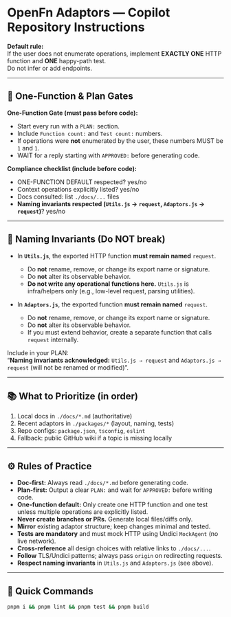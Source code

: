# OpenFn Adaptors — Copilot Repository Instructions

**Default rule:**  
If the user does not enumerate operations, implement **EXACTLY ONE** HTTP function and **ONE** happy-path test.  
Do not infer or add endpoints.

---

## 🚧 One-Function & Plan Gates

**One-Function Gate (must pass before code):**
- Start every run with a `PLAN:` section.
- Include `Function count:` and `Test count:` numbers.
- If operations were **not** enumerated by the user, these numbers MUST be `1` and `1`.
- WAIT for a reply starting with `APPROVED:` before generating code.

**Compliance checklist (include before code):**
- ONE-FUNCTION DEFAULT respected? yes/no  
- Context operations explicitly listed? yes/no  
- Docs consulted: list `./docs/...` files  
- **Naming invariants respected (`Utils.js` → `request`, `Adaptors.js` → `request`)**? yes/no  

---

## 🧩 Naming Invariants (Do NOT break)

- In **`Utils.js`**, the exported HTTP function **must remain named** `request`.  
  - Do **not** rename, remove, or change its export name or signature.
  - Do **not** alter its observable behavior.
  - **Do not write any operational functions here.** `Utils.js` is infra/helpers only (e.g., low-level request, parsing utilities).


- In **`Adaptors.js`**, the exported function **must remain named** `request`.  
  - Do **not** rename, remove, or change its export name or signature.
  - Do **not** alter its observable behavior.  
  - If you must extend behavior, create a separate function that calls `request` internally.

Include in your PLAN:  
“**Naming invariants acknowledged:** `Utils.js → request` and `Adaptors.js → request` (will not be renamed or modified)”.

---

## 📚 What to Prioritize (in order)
1. Local docs in `./docs/*.md` (authoritative)
2. Recent adaptors in `./packages/*` (layout, naming, tests)
3. Repo configs: `package.json`, `tsconfig`, `eslint`
4. Fallback: public GitHub wiki if a topic is missing locally

---

## ⚙️ Rules of Practice
- **Doc-first:** Always read `./docs/*.md` before generating code.  
- **Plan-first:** Output a clear `PLAN:` and wait for `APPROVED:` before writing code.  
- **One-function default:** Only create one HTTP function and one test unless multiple operations are explicitly listed.  
- **Never create branches or PRs.** Generate local files/diffs only.  
- **Mirror** existing adaptor structure; keep changes minimal and tested.  
- **Tests are mandatory** and must mock HTTP using Undici `MockAgent` (no live network).  
- **Cross-reference** all design choices with relative links to `./docs/...`.  
- **Follow** TLS/Undici patterns; always pass `origin` on redirecting requests.  
- **Respect naming invariants** in `Utils.js` and `Adaptors.js` (see above).  

---

## 🧪 Quick Commands
```bash
pnpm i && pnpm lint && pnpm test && pnpm build
